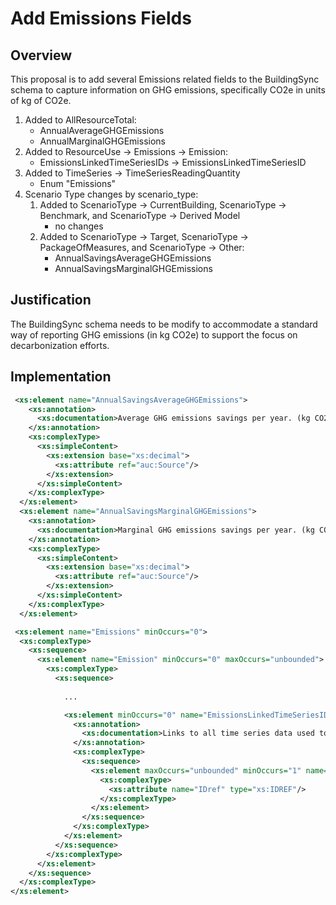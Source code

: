 # Add Emissions Fields

## Overview

This proposal is to add several Emissions related fields to the BuildingSync schema to capture information on GHG emissions, specifically CO2e in units of kg of CO2e. 

1. Added to AllResourceTotal:
	- AnnualAverageGHGEmissions
	- AnnualMarginalGHGEmissions
1. Added to ResourceUse -> Emissions -> Emission:
	- EmissionsLinkedTimeSeriesIDs -> EmissionsLinkedTimeSeriesID
1. Added to TimeSeries -> TimeSeriesReadingQuantity
	- Enum "Emissions"
1. Scenario Type changes by scenario_type:
	1. Added to ScenarioType -> CurrentBuilding, ScenarioType -> Benchmark, and ScenarioType -> Derived Model
		- no changes
	1. Added to ScenarioType -> Target, ScenarioType -> PackageOfMeasures, and ScenarioType -> Other:
		- AnnualSavingsAverageGHGEmissions
		- AnnualSavingsMarginalGHGEmissions

## Justification

The BuildingSync schema needs to be modify to accommodate a standard way of reporting GHG emissions (in kg CO2e) to support the focus on decarbonization efforts.

## Implementation

```xml
 <xs:element name="AnnualSavingsAverageGHGEmissions">
    <xs:annotation>
      <xs:documentation>Average GHG emissions savings per year. (kg CO2e/year)</xs:documentation>
    </xs:annotation>
    <xs:complexType>
      <xs:simpleContent>
        <xs:extension base="xs:decimal">
          <xs:attribute ref="auc:Source"/>
        </xs:extension>
      </xs:simpleContent>
    </xs:complexType>
  </xs:element>
  <xs:element name="AnnualSavingsMarginalGHGEmissions">
    <xs:annotation>
      <xs:documentation>Marginal GHG emissions savings per year. (kg CO2e/year)</xs:documentation>
    </xs:annotation>
    <xs:complexType>
      <xs:simpleContent>
        <xs:extension base="xs:decimal">
          <xs:attribute ref="auc:Source"/>
        </xs:extension>
      </xs:simpleContent>
    </xs:complexType>
  </xs:element>
```
```xml
 <xs:element name="Emissions" minOccurs="0">
  <xs:complexType>
    <xs:sequence>
      <xs:element name="Emission" minOccurs="0" maxOccurs="unbounded">
        <xs:complexType>
          <xs:sequence>
          	
          	...

          	<xs:element minOccurs="0" name="EmissionsLinkedTimeSeriesIDs">
              <xs:annotation>
                <xs:documentation>Links to all time series data used to calculate the GHGEmissions</xs:documentation>
              </xs:annotation>
              <xs:complexType>
                <xs:sequence>
                  <xs:element maxOccurs="unbounded" minOccurs="1" name="EmissionsLinkedTimeSeriesID">
                    <xs:complexType>
                      <xs:attribute name="IDref" type="xs:IDREF"/>
                    </xs:complexType>
                  </xs:element>
                </xs:sequence>
              </xs:complexType>
            </xs:element>
          </xs:sequence>
        </xs:complexType>
      </xs:element>
    </xs:sequence>
  </xs:complexType>
</xs:element>
```

